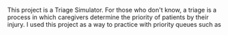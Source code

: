 This project is a Triage Simulator. For those who don't know, a triage is a process in which caregivers determine the priority of patients by their injury. I used this project as a way to practice with priority queues such as 
